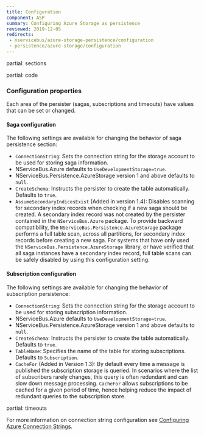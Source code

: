 ```yaml
---
title: Configuration
component: ASP
summary: Configuring Azure Storage as persistence
reviewed: 2019-12-05
redirects:
 - nservicebus/azure-storage-persistence/configuration
 - persistence/azure-storage/configuration
---
```


partial: sections

partial: code

### Configuration properties

Each area of the persister (sagas, subscriptions and timeouts) have values that can be set or changed.

#### Saga configuration

The following settings are available for changing the behavior of saga persistence section:

 * `ConnectionString`: Sets the connection string for the storage account to be used for storing saga information.
  * NServiceBus.Azure defaults to `UseDevelopmentStorage=true`.
  * NServiceBus.Persistence.AzureStorage version 1 and above defaults to `null`.
 * `CreateSchema`: Instructs the persister to create the table automatically. Defaults to `true`.
 * `AssumeSecondaryIndicesExist` (Added in version 1.4): Disables scanning for secondary index records when checking if a new saga should be created. A secondary index record was not created by the persister contained in the `NServiceBus.Azure` package. To provide backward compatibility, the `NServiceBus.Persistence.AzureStorage` package performs a full table scan, across all partitions, for secondary index records before creating a new saga. For systems that have only used the `NServiceBus.Persistence.AzureStorage` library, or have verified that all saga instances have a secondary index record, full table scans can be safely disabled by using this configuration setting.

#### Subscription configuration

The following settings are available for changing the behavior of subscription persistence:

 * `ConnectionString`: Sets the connection string for the storage account to be used for storing subscription information.
  * NServiceBus.Azure defaults to `UseDevelopmentStorage=true`.
  * NServiceBus.Persistence.AzureStorage version 1 and above defaults to `null`.
 * `CreateSchema`: Instructs the persister to create the table automatically. Defaults to `true`.
 * `TableName`: Specifies the name of the table for storing subscriptions. Defaults to `Subscription`.
 * `CacheFor` (Added in Version 1.3): By default every time a message is published the subscription storage is queried. In scenarios where the list of subscribers rarely changes, this query is often redundant and can slow down message processing. `CacheFor` allows subscriptions to be cached for a given period of time, hence helping reduce the impact of redundant queries to the subscription store.


partial: timeouts

For more information on connection string configuration see [Configuring Azure Connection Strings](https://docs.microsoft.com/en-us/azure/storage/storage-configure-connection-string).